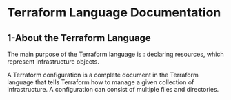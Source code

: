 # Terraform Language Documentation
## 1-About the Terraform Language
The main purpose of the Terraform language is : declaring resources, which represent infrastructure objects.

A Terraform configuration is a complete document in the Terraform language that tells Terraform how to manage a given collection of infrastructure. A configuration can consist of multiple files and directories.
